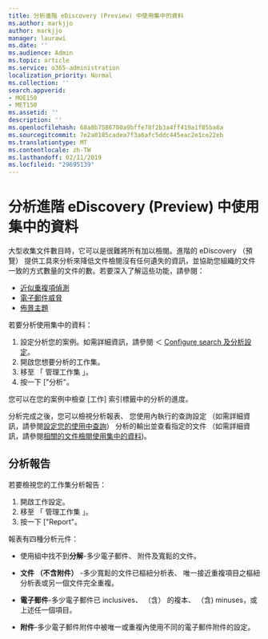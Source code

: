 ```yaml
---
title: 分析進階 eDiscovery (Preview) 中使用集中的資料
ms.author: markjjo
author: markjjo
manager: laurawi
ms.date: ''
ms.audience: Admin
ms.topic: article
ms.service: o365-administration
localization_priority: Normal
ms.collection: ''
search.appverid:
- MOE150
- MET150
ms.assetid: ''
description: ''
ms.openlocfilehash: 68a8b7586700a9bffe78f2b3a4ff419a1f85ba8a
ms.sourcegitcommit: 7e2a0185cadea7f3a6afc5ddc445eac2e1ce22eb
ms.translationtype: MT
ms.contentlocale: zh-TW
ms.lasthandoff: 02/11/2019
ms.locfileid: "29695139"
---
```

# <a name="analyze-data-in-a-working-set-in-advanced-ediscovery-preview"></a>分析進階 eDiscovery (Preview) 中使用集中的資料

大型收集文件數目時，它可以是很難將所有加以檢閱。進階的 eDiscovery （預覽） 提供工具來分析來降低文件檢閱沒有任何遺失的資訊，並協助您組織的文件一致的方式數量的文件的數。若要深入了解這些功能，請參閱：

- [近似重複項偵測](near-duplicates.md)
- [電子郵件威脅](email-threading.md)
- [佈景主題](themes.md)

若要分析使用集中的資料：

1. 設定分析您的案例。如需詳細資訊，請參閱 ＜ [Configure search 及分析設定](configure-search-analytics-settings.md)。
2. 開啟您想要分析的工作集。
3. 移至 「 管理工作集 」。
4. 按一下 ["分析"。

您可以在您的案例中檢查 [工作] 索引標籤中的分析的進度。

 分析完成之後，您可以檢視分析報表、 您使用內執行的查詢設定 （如需詳細資訊，請參閱[設定您的使用中查詢](working-set-search.md)） 分析的輸出並查看指定的文件 （如需詳細資訊，請參閱[相關的文件檢閱使用集中的資料](reviewing-data-in-working-set.md))。

## <a name="analytics-report"></a>分析報告

若要檢視您的工作集分析報告：

1. 開啟工作設定。
2. 移至 「 管理工作集 」。
3. 按一下 ["Report"。

報表有四種分析元件：

- 使用組中找不到**分解**-多少電子郵件、 附件及寬鬆的文件。

- **文件 （不含附件）** -多少寬鬆的文件已樞紐分析表、 唯一接近重複項目之樞紐分析表或另一個文件完全重複。

- **電子郵件**-多少電子郵件已 inclusives、 （含） 的複本、 （含) minuses，或上述任一個項目。

- **附件**-多少電子郵件附件中被唯一或重複內使用不同的電子郵件附件的設定。